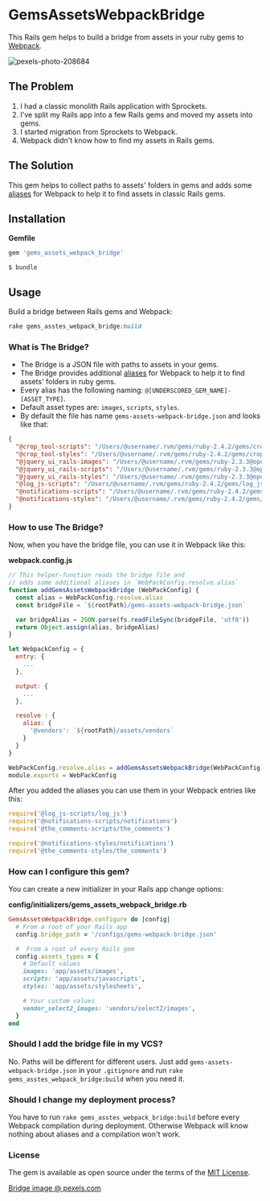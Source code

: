 # GemsAssetsWebpackBridge

This Rails gem helps to build a bridge from assets in your ruby gems to [Webpack](https://webpack.js.org/).

![pexels-photo-208684](https://user-images.githubusercontent.com/496713/36936816-18261a9c-1f1b-11e8-9c46-6b6d830fed2c.jpeg)

## The Problem

1. I had a classic monolith Rails application with Sprockets.
2. I've split my Rails app into a few Rails gems and moved my assets into gems.
3. I started migration from Sprockets to Webpack.
4. Webpack didn't know how to find my assets in Rails gems.

## The Solution

This gem helps to collect paths to assets' folders in gems and adds some [aliases](https://webpack.js.org/configuration/resolve/#resolve-alias) for Webpack to help it to find assets in classic Rails gems.

## Installation

**Gemfile**

```ruby
gem 'gems_assets_webpack_bridge'
```

```
$ bundle
```

## Usage

Build a bridge between Rails gems and Webpack:

```ruby
rake gems_asstes_webpack_bridge:build
```

### What is The Bridge?

* The Bridge is a JSON file with paths to assets in your gems.
* The Bridge provides additional [aliases](https://webpack.js.org/configuration/resolve/#resolve-alias) for Webpack to help it to find assets' folders in ruby gems.
* Every alias has the following naming: `@[UNDERSCORED_GEM_NAME]-[ASSET_TYPE]`.
* Default asset types are: `images`, `scripts`, `styles`.
* By default the file has name `gems-assets-webpack-bridge.json` and looks like that:

```json
{
  "@crop_tool-scripts": "/Users/@username/.rvm/gems/ruby-2.4.2/gems/crop_tool/app/assets/javascripts",
  "@crop_tool-styles": "/Users/@username/.rvm/gems/ruby-2.4.2/gems/crop_tool/app/assets/stylesheets",
  "@jquery_ui_rails-images": "/Users/@username/.rvm/gems/ruby-2.3.3@open-cook.ru/gems/jquery-ui-rails-5.0.0/app/assets/images",
  "@jquery_ui_rails-scripts": "/Users/@username/.rvm/gems/ruby-2.3.3@open-cook.ru/gems/jquery-ui-rails-5.0.0/app/assets/javascripts",
  "@jquery_ui_rails-styles": "/Users/@username/.rvm/gems/ruby-2.3.3@open-cook.ru/gems/jquery-ui-rails-5.0.0/app/assets/stylesheets",
  "@log_js-scripts": "/Users/@username/.rvm/gems/ruby-2.4.2/gems/log_js/app/assets/javascripts",
  "@notifications-scripts": "/Users/@username/.rvm/gems/ruby-2.4.2/gems/notifications/app/assets/javascripts",
  "@notifications-styles": "/Users/@username/.rvm/gems/ruby-2.4.2/gems/notifications/app/assets/stylesheets",
}
```

### How to use The Bridge?

Now, when you have the bridge file, you can use it in Webpack like this:

**webpack.config.js**

```javascript
// This helper-function reads the bridge file and
// adds some additional aliases in `WebPackConfig.resolve.alias`
function addGemsAssetsWebpackBridge (WebPackConfig) {
  const alias = WebPackConfig.resolve.alias
  const bridgeFile = `${rootPath}/gems-assets-webpack-bridge.json`

  var bridgeAlias = JSON.parse(fs.readFileSync(bridgeFile, 'utf8'))
  return Object.assign(alias, bridgeAlias)
}

let WebpackConfig = {
  entry: {
    ...
  },

  output: {
    ...
  },

  resolve : {
    alias: {
      '@vendors': `${rootPath}/assets/vendors`
    }
  }
}

WebPackConfig.resolve.alias = addGemsAssetsWebpackBridge(WebPackConfig)
module.exports = WebPackConfig
```

After you added the aliases you can use them in your Webpack entries like this:

```javascript
require('@log_js-scripts/log_js')
require('@notifications-scripts/notifications')
require('@the_comments-scripts/the_comments')

require('@notifications-styles/notifications')
require('@the_comments-styles/the_comments')
```

### How can I configure this gem?

You can create a new initializer in your Rails app change options:

**config/initializers/gems_assets_webpack_bridge.rb**

```ruby
GemsAssetsWebpackBridge.configure do |config|
  # From a root of your Rails app
  config.bridge_path = '/configs/gems-webpack-bridge.json'

  #  From a root of every Rails gem
  config.assets_types = {
    # Default values
    images: 'app/assets/images',
    scripts: 'app/assets/javascripts',
    styles: 'app/assets/stylesheets',

    # Your custom values
    vendor_select2_images: 'vendors/select2/images',
  }
end
```

### Should I add the bridge file in my VCS?

No. Paths will be different for different users. Just add `gems-assets-webpack-bridge.json` in your `.gitignore` and run `rake gems_asstes_webpack_bridge:build` when you need it.

### Should I change my deployment process?

You have to run `rake gems_asstes_webpack_bridge:build` before every Webpack compilation during deployment. Otherwise Webpack will know nothing about aliases and a compilation won't work.

### License

The gem is available as open source under the terms of the [MIT License](https://opensource.org/licenses/MIT).

[Bridge image @ pexels.com](https://www.pexels.com/photo/architecture-autumn-blue-blue-sky-208684/)
